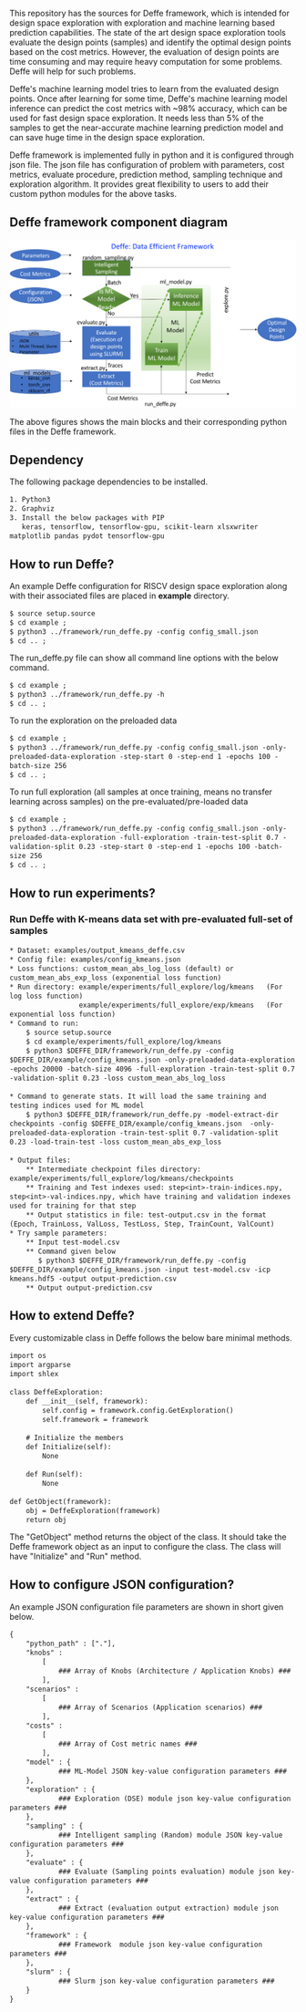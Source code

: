 This repository has the sources for Deffe framework, which is intended for design space exploration with exploration and machine learning based prediction capabilities. The state of the art design space exploration tools evaluate the design points (samples) and identify the optimal design points based on the cost metrics. However, the evaluation of design points are time consuming and may require heavy computation for some problems. Deffe will help for such problems. 

Deffe's machine learning model tries to learn from the evaluated design points. Once after learning for some time, Deffe's machine learning model inference can predict the cost metrics with ~98% accuracy, which can be used for fast design space exploration. It needs less than 5% of the samples to get the near-accurate machine learning prediction model and can save huge time in the design space exploration. 

Deffe framework is implemented fully in python and it is configured through json file. The json file has configuration of problem with parameters, cost metrics, evaluate procedure, prediction method, sampling technique and exploration algorithm. It provides great flexibility to users to add their custom python modules for the above tasks. 

## Deffe framework component diagram
![header image](docs/deffe-block-diagram.svg)

The above figures shows the main blocks and their corresponding python files in the Deffe framework.

## Dependency 
The following package dependencies to be installed.
```
1. Python3
2. Graphviz 
3. Install the below packages with PIP 
   keras, tensorflow, tensorflow-gpu, scikit-learn xlsxwriter matplotlib pandas pydot tensorflow-gpu
```

## How to run Deffe?
An example Deffe configuration for RISCV design space exploration along with their associated files are placed in <b>example</b> directory. 
```
$ source setup.source
$ cd example ; 
$ python3 ../framework/run_deffe.py -config config_small.json
$ cd .. ;
```

The run_deffe.py file can show all command line options with the below command.
```
$ cd example ;
$ python3 ../framework/run_deffe.py -h
$ cd .. ;
```

To run the exploration on the preloaded data
```
$ cd example ;
$ python3 ../framework/run_deffe.py -config config_small.json -only-preloaded-data-exploration -step-start 0 -step-end 1 -epochs 100 -batch-size 256 
$ cd .. ;
```

To run full exploration (all samples at once training, means no transfer learning across samples) on the pre-evaluated/pre-loaded data
```
$ cd example ;
$ python3 ../framework/run_deffe.py -config config_small.json -only-preloaded-data-exploration -full-exploration -train-test-split 0.7 -validation-split 0.23 -step-start 0 -step-end 1 -epochs 100 -batch-size 256 
$ cd .. ;
```

## How to run experiments?
### Run Deffe with K-means data set with pre-evaluated full-set of samples
```
* Dataset: examples/output_kmeans_deffe.csv
* Config file: examples/config_kmeans.json
* Loss functions: custom_mean_abs_log_loss (default) or custom_mean_abs_exp_loss (exponential loss function)
* Run directory: example/experiments/full_explore/log/kmeans   (For log loss function)
                 example/experiments/full_explore/exp/kmeans   (For exponential loss function)
* Command to run: 
    $ source setup.source
    $ cd example/experiments/full_explore/log/kmeans 
    $ python3 $DEFFE_DIR/framework/run_deffe.py -config $DEFFE_DIR/example/config_kmeans.json -only-preloaded-data-exploration -epochs 20000 -batch-size 4096 -full-exploration -train-test-split 0.7 -validation-split 0.23 -loss custom_mean_abs_log_loss

* Command to generate stats. It will load the same training and testing indices used for ML model 
    $ python3 $DEFFE_DIR/framework/run_deffe.py -model-extract-dir checkpoints -config $DEFFE_DIR/example/config_kmeans.json  -only-preloaded-data-exploration -train-test-split 0.7 -validation-split 0.23 -load-train-test -loss custom_mean_abs_exp_loss

* Output files: 
    ** Intermediate checkpoint files directory: example/experiments/full_explore/log/kmeans/checkpoints
    ** Training and Test indexes used: step<int>-train-indices.npy, step<int>-val-indices.npy, which have training and validation indexes used for training for that step
    ** Output statistics in file: test-output.csv in the format (Epoch, TrainLoss, ValLoss, TestLoss, Step, TrainCount, ValCount)
* Try sample parameters:
    ** Input test-model.csv
    ** Command given below
       $ python3 $DEFFE_DIR/framework/run_deffe.py -config $DEFFE_DIR/example/config_kmeans.json -input test-model.csv -icp kmeans.hdf5 -output output-prediction.csv
    ** Output output-prediction.csv
```

## How to extend Deffe?
Every customizable class in Deffe follows the below bare minimal methods.
```
import os
import argparse
import shlex

class DeffeExploration:
    def __init__(self, framework):
        self.config = framework.config.GetExploration()
        self.framework = framework

    # Initialize the members
    def Initialize(self):
        None

    def Run(self):
        None

def GetObject(framework):
    obj = DeffeExploration(framework)
    return obj
```

The "GetObject" method returns the object of the class. It should take the Deffe framework object as an input to configure the class. The class will have "Initialize" and "Run" method. 


## How to configure JSON configuration?
An example JSON configuration file parameters are shown in short given below.
```
{
    "python_path" : ["."],
    "knobs" : 
        [
            ### Array of Knobs (Architecture / Application Knobs) ###
        ],
    "scenarios" : 
        [
            ### Array of Scenarios (Application scenarios) ###
        ],
    "costs" : 
        [ 
            ### Array of Cost metric names ###
        ],
    "model" : {
            ### ML-Model JSON key-value configuration parameters ###
    },
    "exploration" : {
            ### Exploration (DSE) module json key-value configuration parameters ###
    },
    "sampling" : {
            ### Intelligent sampling (Random) module JSON key-value configuration parameters ###
    },
    "evaluate" : {
            ### Evaluate (Sampling points evaluation) module json key-value configuration parameters ###
    },
    "extract" : {
            ### Extract (evaluation output extraction) module json key-value configuration parameters ###
    },
    "framework" : {
            ### Framework  module json key-value configuration parameters ###
    },
    "slurm" : {
            ### Slurm json key-value configuration parameters ###
    }
}
```


